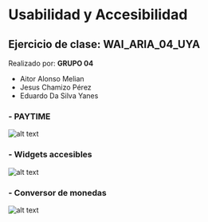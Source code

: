 # Usabilidad y Accesibilidad
## Ejercicio de clase: WAI_ARIA_04_UYA
Realizado por:
**GRUPO 04**
- Aitor Alonso Melian
- Jesus Chamizo Pérez
- Eduardo Da Silva Yanes


###    - PAYTIME
![alt text](https://github.com/EduardoSY/WAI_ARIA_04_UYA.github.io/blob/master/gifs/PayTime.gif)



###    - Widgets accesibles
![alt text](https://github.com/EduardoSY/WAI_ARIA_04_UYA.github.io/blob/master/gifs/Widget_accesibles.gif)



###    - Conversor de monedas
![alt text](https://github.com/EduardoSY/WAI_ARIA_04_UYA.github.io/blob/master/gifs/Conversor_monedas.gif)
